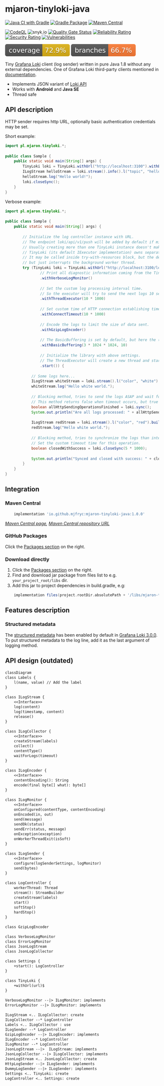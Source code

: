# mjaron-tinyloki-java

[![Java CI with Gradle](https://github.com/mjfryc/mjaron-tinyloki-java/actions/workflows/gradle.yml/badge.svg)](https://github.com/mjfryc/mjaron-tinyloki-java/actions/workflows/gradle.yml)
[![Gradle Package](https://github.com/mjfryc/mjaron-tinyloki-java/actions/workflows/gradle-publish.yml/badge.svg)](https://github.com/mjfryc/mjaron-tinyloki-java/actions/workflows/gradle-publish.yml)
[![Maven Central](https://img.shields.io/maven-central/v/io.github.mjfryc/mjaron-tinyloki-java?color=dark-green&style=flat)](https://search.maven.org/artifact/io.github.mjfryc/mjaron-tinyloki-java/)

[![CodeQL](https://github.com/mjfryc/mjaron-tinyloki-java/actions/workflows/codeql.yml/badge.svg)](https://github.com/mjfryc/mjaron-tinyloki-java/actions/workflows/codeql.yml)
![snyk.io](https://snyk.io/test/github/mjfryc/mjaron-tinyloki-java/badge.svg)
[![Quality Gate Status](https://sonarcloud.io/api/project_badges/measure?project=mjfryc_mjaron-tinyloki-java&metric=alert_status)](https://sonarcloud.io/summary/new_code?id=mjfryc_mjaron-tinyloki-java)
[![Reliability Rating](https://sonarcloud.io/api/project_badges/measure?project=mjfryc_mjaron-tinyloki-java&metric=reliability_rating)](https://sonarcloud.io/summary/new_code?id=mjfryc_mjaron-tinyloki-java)
[![Security Rating](https://sonarcloud.io/api/project_badges/measure?project=mjfryc_mjaron-tinyloki-java&metric=security_rating)](https://sonarcloud.io/summary/new_code?id=mjfryc_mjaron-tinyloki-java)
[![Vulnerabilities](https://sonarcloud.io/api/project_badges/measure?project=mjfryc_mjaron-tinyloki-java&metric=vulnerabilities)](https://sonarcloud.io/summary/new_code?id=mjfryc_mjaron-tinyloki-java)

![Coverage](.github/badges/jacoco.svg)
![Branches](.github/badges/branches.svg)

Tiny [Grafana Loki](https://grafana.com/oss/loki/) client (log sender) written in pure Java 1.8 without any external
dependencies. One of Grafana Loki third-party clients mentioned in [documentation](https://grafana.com/docs/loki/v3.4.x/send-data/).

* Implements JSON variant of [Loki API](https://grafana.com/docs/loki/latest/api/#post-lokiapiv1push)
* Works with **Android** and **Java SE**
* Thread safe

## API description

HTTP sender requires http URL, optionally basic authentication credentials may be set.

Short example:

```java
import pl.mjaron.tinyloki.*;

public class Sample {
    public static void main(String[] args) {
        TinyLoki loki = TinyLoki.withUrl("http://localhost:3100").withBasicAuth("user", "pass").start();
        ILogStream helloStream = loki.stream().info().l("topic", "hello").build();
        helloStream.log("Hello world!");
        loki.closeSync();
    }
}
```

Verbose example:

```java
import pl.mjaron.tinyloki.*;

public class Sample {
    public static void main(String[] args) {

        // Initialize the log controller instance with URL.
        // The endpoint loki/api/v1/push will be added by default if missing.
        // Usually creating more than one TinyLoki instance doesn't make sense.
        // TinyLoki (its default IExecutor implementation) owns separate thread which sends logs periodically.
        // It may be called inside try-with-resources block, but the default close() method doesn't synchronize the logs,
        // but just interrupts the background worker thread.
        try (TinyLoki loki = TinyLoki.withUrl("http://localhost:3100/loki/api/v1/push")
                // Print all diagnostic information coming from the TinyLoki library. For diagnostic purposes only.
                .withVerboseLogMonitor()

                // Set the custom log processing interval time.
                // So the executor will try to send the next logs 10 seconds after the previous logs sending operation.
                .withThreadExecutor(10 * 1000)

                // Set custom time of HTTP connection establishing timeout.
                .withConnectTimeout(10 * 1000)

                // Encode the logs to limit the size of data sent.
                .withGzipLogEncoder()

                // The BasicBuffering is set by default, but here the (not encoded) message size limit may be customized.
                .withBasicBuffering(3 * 1024 * 1024, 10)

                // Initialize the library with above settings.
                // The ThreadExecutor will create a new thread and start waiting for the logs to be sent.
                .start()) {

            // Some logs here...
            ILogStream whiteStream = loki.stream().l("color", "white").build();
            whiteStream.log("Hello white world.");

            // Blocking method, tries to send the logs ASAP and wait for sending completion.
            // This method returns false when timeout occurs, but true when sending has completed with success or failure.
            boolean allHttpSendingOperationsFinished = loki.sync();
            System.out.println("Are all logs processed: " + allHttpSendingOperationsFinished);

            ILogStream redStream = loki.stream().l("color", "red").build();
            redStream.log("Hello white world.");

            // Blocking method, tries to synchronize the logs than interrupt and join the execution thread.
            // Set the custom timeout time for this operation.
            boolean closedWithSuccess = loki.closeSync(5 * 1000);

            System.out.println("Synced and closed with success: " + closedWithSuccess);
        }
    }
}
```

## Integration

### Maven Central

```gradle
    implementation 'io.github.mjfryc:mjaron-tinyloki-java:1.0.0'
```

_[Maven Central page](https://search.maven.org/artifact/io.github.mjfryc/mjaron-tinyloki-java/),_
_[Maven Central repository URL](https://repo1.maven.org/maven2/io/github/mjfryc/mjaron-tinyloki-java/)_

### GitHub Packages

Click the [Packages section](https://github.com/mjfryc?tab=packages&repo_name=mjaron-tinyloki-java) on the right.

### Download directly

1. Click the [Packages section](https://github.com/mjfryc?tab=packages&repo_name=mjaron-tinyloki-java) on the right.
2. Find and download jar package from files list to e.g. `your_project_root/libs` dir.
3. Add this jar to project dependencies in build.gradle, e.g:

```gradle
    implementation files(project.rootDir.absolutePath + '/libs/mjaron-tinyloki-java-1.0.0.jar')
```

## Features description

### Structured metadata

The [structured metadata](https://grafana.com/docs/loki/v3.4.x/get-started/labels/structured-metadata/) has been enabled
by default in [Grafana Loki 3.0.0](https://grafana.com/docs/loki/v3.4.x/setup/upgrade/#loki-300).
To put structured metadata to the log line, add it as the last argument of logging method.

## API design (outdated)

```mermaid
classDiagram
class Labels {
    l(name, value) // Add the label
}

class ILogStream {
    <<Interface>>
    log(content)
    log(timestamp, content)
    release()
}

class ILogCollector {
    <<Interface>>
    createStream(labels)
    collect()
    contentType()
    waitForLogs(timeout)
}

class ILogEncoder {
    <<Interface>>
    contentEncoding(): String
    encode(final byte[] what): byte[]
}

class ILogMonitor {
    <<Interface>>
    onConfigured(contentType, contentEncoding)
    onEncoded(in, out)
    send(message)
    sendOk(status)
    sendErr(status, message)
    onException(exception)
    onWorkerThreadExit(isSoft)
}

class ILogSender {
    <<Interface>>
    configure(logSenderSettings, logMonitor)
    send(bytes)
}

class LogController {
    workerThread: Thread
    stream(): StreamBuilder
    createStream(labels)
    start()
    softStop()
    hardStop()
}

class GzipLogEncoder

class VerboseLogMonitor
class ErrorLogMonitor
class JsonLogStream
class JsonLogCollector

class Settings {
    +start(): LogController
}

class TinyLoki {
    +withUrl(url)$
}

VerboseLogMonitor --|> ILogMonitor: implements
ErrorLogMonitor --|> ILogMonitor: implements

ILogStream <.. ILogCollector: create
ILogCollector --* LogController
Labels <.. ILogCollector : use
ILogSender --* LogController
GzipLogEncoder --|> ILogEncoder: implements
ILogEncoder --* LogController
ILogMonitor --* LogController
JsonLogStream --|>  ILogStream: implements
JsonLogCollector --|> ILogCollector: implements
JsonLogStream <.. JsonLogCollector: create
HttpLogSender --|> ILogSender: implements
DummyLogSender --|> ILogSender: implements
Settings <.. TinyLoki: create
LogController <.. Settings: create
```
